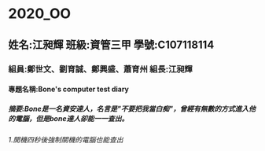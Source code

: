 # 2020_OO
## 姓名:江昶輝 班級:資管三甲 學號:C107118114
### 組員:鄭世文、劉育誠、鄭興盛、蕭育州  組長:江昶輝
#### 專題名稱:Bone's computer test diary
##### 摘要:Bone是一名資安達人，名言是"不要把我當白痴"，曾經有無數的方式進入他的電腦，但是bone達人卻能一一查出。
######      1.開機四秒後強制關機的電腦也能查出
